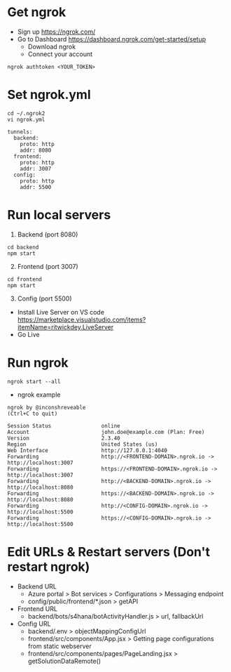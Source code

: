 # Get ngrok
* Sign up https://ngrok.com/
* Go to Dashboard https://dashboard.ngrok.com/get-started/setup
  * Download ngrok
  * Connect your account
```
ngrok authtoken <YOUR_TOKEN>
```

# Set ngrok.yml
```
cd ~/.ngrok2
vi ngrok.yml
```

```
tunnels:
  backend:
    proto: http
    addr: 8080
  frontend:
    proto: http
    addr: 3007
  config:
    proto: http
    addr: 5500
```

# Run local servers

1. Backend (port 8080)
```
cd backend
npm start
```

2. Frontend (port 3007)
```
cd frontend
npm start
```

3. Config (port 5500)
  * Install Live Server on VS code https://marketplace.visualstudio.com/items?itemName=ritwickdey.LiveServer
  * Go Live

# Run ngrok
```
ngrok start --all
```

* ngrok example
```
ngrok by @inconshreveable                                                                                                         (Ctrl+C to quit)
                                                                                                                                                  
Session Status                online                                                                                                              
Account                       john.doe@example.com (Plan: Free)                                                                                       
Version                       2.3.40                                                                                                              
Region                        United States (us)                                                                                                  
Web Interface                 http://127.0.0.1:4040                                                                                               
Forwarding                    http://<FRONTEND-DOMAIN>.ngrok.io -> http://localhost:3007                                                        
Forwarding                    https://<FRONTEND-DOMAIN>.ngrok.io -> http://localhost:3007                                                       
Forwarding                    http://<BACKEND-DOMAIN>.ngrok.io -> http://localhost:8080                                                        
Forwarding                    https://<BACKEND-DOMAIN>.ngrok.io -> http://localhost:8080                                                       
Forwarding                    http://<CONFIG-DOMAIN>.ngrok.io -> http://localhost:5500                                                        
Forwarding                    https://<CONFIG-DOMAIN>.ngrok.io -> http://localhost:5500   
```

# Edit URLs & Restart servers (Don't restart ngrok)
* Backend URL
  * Azure portal > Bot services > Configurations > Messaging endpoint
  * config/public/frontend/*.json > getAPI
* Frontend URL
  * backend/bots/s4hana/botActivityHandler.js > url, fallbackUrl
* Config URL
  * backend/.env > objectMappingConfigUrl
  * frontend/src/components/App.jsx > Getting page configurations from static webserver
  * frontend/src/components/pages/PageLanding.jsx > getSolutionDataRemote()